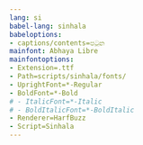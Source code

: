 ```yaml
---
lang: si
babel-lang: sinhala
babeloptions:
- captions/contents=පටුන
mainfont: Abhaya Libre
mainfontoptions:
- Extension=.ttf
- Path=scripts/sinhala/fonts/
- UprightFont=*-Regular
- BoldFont=*-Bold
# - ItalicFont=*-Italic
# - BoldItalicFont=*-BoldItalic
- Renderer=HarfBuzz
- Script=Sinhala
---
```

